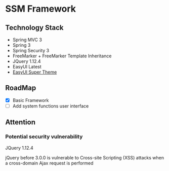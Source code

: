 # SSM Framework

## Technology Stack
* Spring MVC 3
* Spring 3
* Spring Security 3
* FreeMarker + FreeMarker Template Inheritance
* JQuery 1.12.4
* EasyUI Latest
* [EasyUI Super Theme](https://github.com/itcodes/easyui-super-theme)

## RoadMap
- [x] Basic Framework
- [ ] Add system functions user interface

## Attention

### Potential security vulnerability

JQuery 1.12.4

jQuery before 3.0.0 is vulnerable to Cross-site Scripting (XSS) attacks when a cross-domain Ajax request is performed

